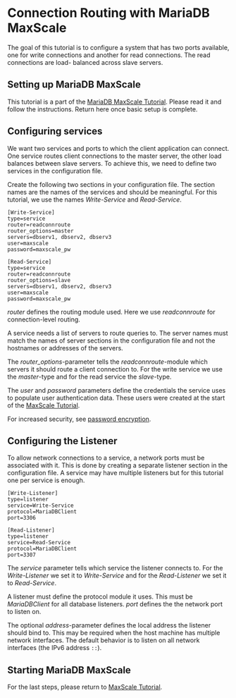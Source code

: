# Connection Routing with MariaDB MaxScale

The goal of this tutorial is to configure a system that has two ports available, one for
write connections and another for read connections. The read connections are load-
balanced across slave servers.

## Setting up MariaDB MaxScale

This tutorial is a part of the [MariaDB MaxScale Tutorial](MaxScale-Tutorial.md).
Please read it and follow the instructions. Return here once basic setup is complete.

## Configuring services

We want two services and ports to which the client application can connect. One service
routes client connections to the master server, the other load balances between slave
servers. To achieve this, we need to define two services in the configuration file.

Create the following two sections in your configuration file. The section names are the
names of the services and should be meaningful. For this tutorial, we use the names
*Write-Service* and *Read-Service*.

```
[Write-Service]
type=service
router=readconnroute
router_options=master
servers=dbserv1, dbserv2, dbserv3
user=maxscale
password=maxscale_pw

[Read-Service]
type=service
router=readconnroute
router_options=slave
servers=dbserv1, dbserv2, dbserv3
user=maxscale
password=maxscale_pw
```

*router* defines the routing module used. Here we use *readconnroute* for
connection-level routing.

A service needs a list of servers to route queries to. The server names must
match the names of server sections in the configuration file and not the hostnames or
addresses of the servers.

The *router_options*-parameter tells the *readconnroute*-module which servers it should
route a client connection to. For the write service we use the _master_-type and for the
read service the _slave_-type.

The *user* and *password* parameters define the credentials the service uses to populate
user authentication data. These users were created at the start of the
[MaxScale Tutorial](MaxScale-Tutorial.md).

For increased security, see [password encryption](Encrypting-Passwords.md).

## Configuring the Listener

To allow network connections to a service, a network ports must be associated with it.
This is done by creating a separate listener section in the configuration file. A service
may have multiple listeners but for this tutorial one per service is enough.

```
[Write-Listener]
type=listener
service=Write-Service
protocol=MariaDBClient
port=3306

[Read-Listener]
type=listener
service=Read-Service
protocol=MariaDBClient
port=3307
```

The *service* parameter tells which service the listener connects to. For the
*Write-Listener* we set it to *Write-Service* and for the *Read-Listener* we set
it to *Read-Service*.

A listener must define the protocol module it uses. This must be *MariaDBClient* for all
database listeners. *port* defines the the network port to listen on.

The optional *address*-parameter defines the local address the listener should bind to.
This may be required when the host machine has multiple network interfaces. The
default behavior is to listen on all network interfaces (the IPv6 address `::`).

## Starting MariaDB MaxScale

For the last steps, please return to [MaxScale Tutorial](MaxScale-Tutorial.md).
